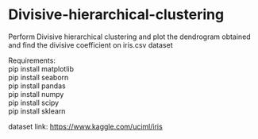 # Divisive-hierarchical-clustering
Perform Divisive hierarchical clustering and plot the dendrogram obtained and find the divisive coefficient on iris.csv dataset<br/>

Requirements:<br/>
pip install matplotlib<br/>
pip install seaborn<br/>
pip install pandas<br/>
pip install numpy<br/>
pip install scipy<br/>
pip install sklearn<br/>

dataset link: https://www.kaggle.com/uciml/iris
